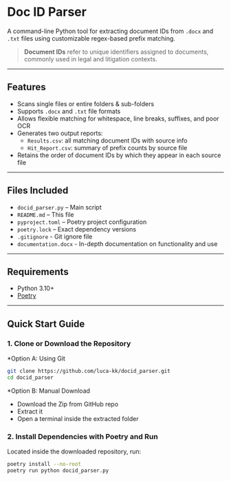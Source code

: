 # Doc ID Parser

A command-line Python tool for extracting document IDs from `.docx` and `.txt` files using customizable regex-based prefix matching.

> **Document IDs** refer to unique identifiers assigned to documents, commonly used in legal and litigation contexts.

---

## Features

- Scans single files or entire folders & sub-folders
- Supports `.docx` and `.txt` file formats
- Allows flexible matching for whitespace, line breaks, suffixes, and poor OCR
- Generates two output reports:
  - `Results.csv`: all matching document IDs with source info
  - `Hit_Report.csv`: summary of prefix counts by source file
- Retains the order of document IDs by which they appear in each source file

---

## Files Included

- `docid_parser.py` – Main script
- `README.md` – This file
- `pyproject.toml` – Poetry project configuration
- `poetry.lock` – Exact dependency versions
- `.gitignore` - Git ignore file
- `documentation.docx` - In-depth documentation on functionality and use

---

## Requirements

- Python 3.10+
- [Poetry](https://python-poetry.org/docs/#installation)

---

## Quick Start Guide

### 1. Clone or Download the Repository

*Option A: Using Git

```bash
git clone https://github.com/luca-kk/docid_parser.git
cd docid_parser
```

*Option B: Manual Download

- Download the Zip from GitHub repo
- Extract it
- Open a terminal inside the extracted folder

### 2. Install Dependencies with Poetry and Run

Located inside the downloaded repository, run:

```bash
poetry install --no-root
poetry run python docid_parser.py
```
